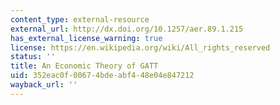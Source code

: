 ```yaml
---
content_type: external-resource
external_url: http://dx.doi.org/10.1257/aer.89.1.215
has_external_license_warning: true
license: https://en.wikipedia.org/wiki/All_rights_reserved
status: ''
title: An Economic Theory of GATT
uid: 352eac0f-0067-4bde-abf4-48e04e847212
wayback_url: ''
---
```

